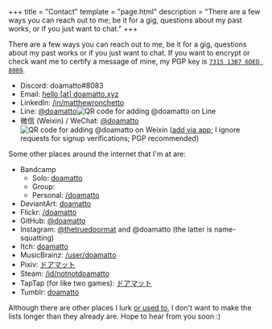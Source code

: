 +++
title = "Contact"
template = "page.html"
description = "There are a few ways you can reach out to me; be it for a gig, questions about my past works, or if you just want to chat."
+++

There are a few ways you can reach out to me, be it for a gig, questions about my past works or if you just want to chat. If you want to encrypt or check want me to certify a message of mine, my PGP key is [`7315 13B7 6DED 8009`](https://keybase.io/doamatto).

- Discord: doamatto#8083
- Email: [hello \[at\] doamatto.xyz](mailto:hello@doamatto.xyz)
- LinkedIn: [/in/matthewronchetto](https://www.linkedin.com/in/matthewronchetto)
- Line: <a href="/assets/line_invite.jpg" class="hoverImgLink">@doamatto</a><img src="/assets/line_invite.jpg" class="hoverImg" loading="lazy" alt="QR code for adding @doamatto on Line" />
- 微信 (Weixin) / WeChat: <a href="/assets/wechat_invite.jpg" class="hoverImgLink">@doamatto</a><img src="/assets/wechat_invite.jpg" class="hoverImg" loading="lazy" alt="QR code for adding @doamatto on Weixin" /> ([add via app](weixin://contacts/profile/doamatto); I ignore requests for signup verifications; PGP recommended)

Some other places around the internet that I'm at are:
- Bandcamp
    - Solo: [doamatto](https://doamatto.bandcamp.com)
    - Group:
    - Personal: [/doamatto](https://bandcamp.com/doamatto)
- DeviantArt: [doamatto](https://www.deviantart.com/doamatto)
- Flickr: [/doamatto](https://flickr.com/doamatto)
- GitHub: [@doamatto](https://github.com/doamatto)
- Instagram: [@thetruedoormat](https://instagram.com/thetruedoormat) and @doamatto (the latter is name-squatting)
- Itch: [doamatto](https://doamatto.itch.io)
- MusicBrainz: [/user/doamatto](https://musicbrainz.org/user/doamatto)
- Pixiv: [ドアマット](https://www.pixiv.net/en/users/70007059)
- Steam: [/id/notnotdoamatto](https://steamcommunity.com/id/notnotdoamatto)
- TapTap (for like two games): [ドアマット](https://www.taptap.io/user/375462982)
- Tumblr: [doamatto](https://doamatto.tumblr.com)

Although there are other places I lurk [or used to](/archive/social), I don't want to make the lists longer than they already are. Hope to hear from you soon :)

